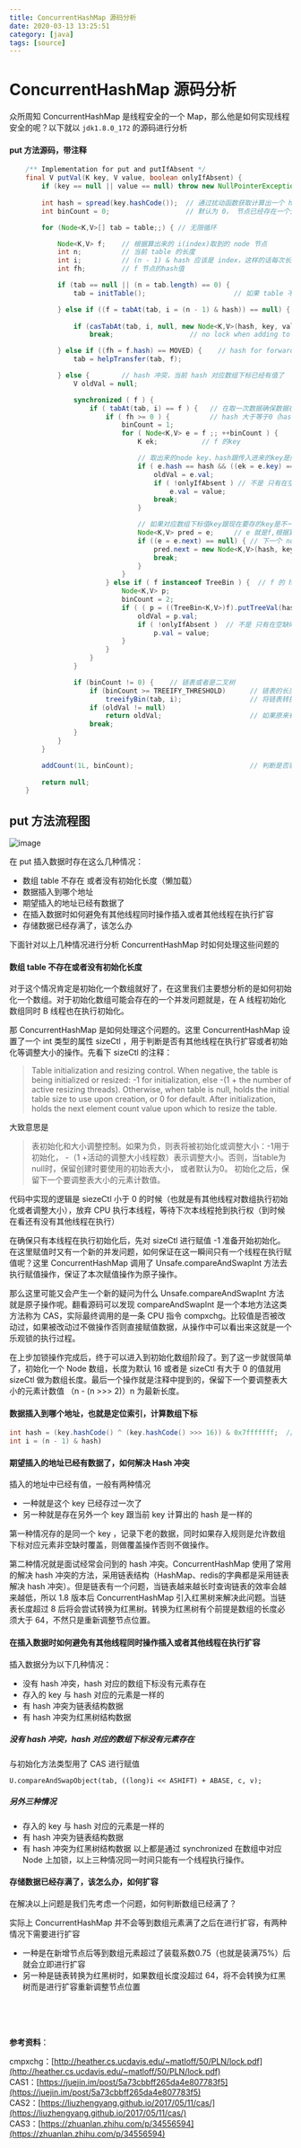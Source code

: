 ```yaml
---
title: ConcurrentHashMap 源码分析
date: 2020-03-13 13:25:51
category: [java]
tags: [source]
---
```

# ConcurrentHashMap 源码分析

众所周知 ConcurrentHashMap 是线程安全的一个 Map，那么他是如何实现线程安全的呢？以下就以 `jdk1.8.0_172` 的源码进行分析

#### put 方法源码，带注释
```JAVA
    /** Implementation for put and putIfAbsent */
    final V putVal(K key, V value, boolean onlyIfAbsent) {
        if (key == null || value == null) throw new NullPointerException();
        
        int hash = spread(key.hashCode());  // 通过扰动函数获取计算出一个 hash
        int binCount = 0;                   // 默认为 0， 节点已经存在一个元素时 1表示元素 hash 大于等于0，2 表示存在红黑树

        for (Node<K,V>[] tab = table;;) { // 无限循环

            Node<K,V> f;    // 根据算出来的 i(index)取到的 node 节点
            int n;          // 当前 table 的长度
            int i;          // (n - 1) & hash 应该是 index，这样的话每次长度可能是不一样的算出来的index能一致么（扩容后如何重新存放数据）？
            int fh;         // f 节点的hash值

            if (tab == null || (n = tab.length) == 0) {
                tab = initTable();                      // 如果 table 不存在就初始化一个

            } else if ((f = tabAt(tab, i = (n - 1) & hash)) == null) {  // 数组下标位置空缺，调用 unsafe 类的本地方法 getObjectVolatile 使用volatile的加载语义获取指定位置
                
                if (casTabAt(tab, i, null, new Node<K,V>(hash, key, value, null)))  // CAS 对比原值是否被改动，如果没有改动则替换原值
                    break;                   // no lock when adding to empty bin    // CAS是一条CPU的原子指令（cmpxchg指令），不会造成所谓的数据不一致问题，属于乐观锁

            } else if ((fh = f.hash) == MOVED) {    // hash for forwarding nodes
                tab = helpTransfer(tab, f);

            } else {        // hash 冲突，当前 hash 对应数组下标已经有值了
                V oldVal = null;

                synchronized ( f ) {
                    if ( tabAt(tab, i) == f ) {   // 在取一次数据确保数据在加锁前没有被修改过
                        if ( fh >= 0 ) {          // hash 大于等于0（hash 什么情况下会小于0？）
                            binCount = 1;
                            for ( Node<K,V> e = f ;; ++binCount ) {        // 死循环并计数
                                K ek;           // f 的key

                                // 取出来的node key、hash跟传入进来的key是同一个没变
                                if ( e.hash == hash && ((ek = e.key) == key || (ek != null && key.equals(ek))) ) {
                                    oldVal = e.val;
                                    if ( !onlyIfAbsent ) // 不是 只有在空缺时进行存入操作，直接把新值存进去
                                        e.val = value;  
                                    break;
                                }

                                // 如果对应数组下标值key跟现在要存的key是不一样的
                                Node<K,V> pred = e;     // e 就是f,根据算出来的 i(index)取到的 node 节点
                                if ((e = e.next) == null) { // 下一个 node，如果是空的
                                    pred.next = new Node<K,V>(hash, key, value, null);  // 直接链表的下一个节点
                                    break;
                                }
                            }
                        } else if ( f instanceof TreeBin ) {  // f 的 hash 小于 0 并且f 是一颗二叉树（树的hash肯定小于0么？）
                            Node<K,V> p;
                            binCount = 2;
                            if ( ( p = ((TreeBin<K,V>)f).putTreeVal(hash, key, value) ) != null ) { // 找到一个节点或者新建一个节点
                                oldVal = p.val;
                                if ( !onlyIfAbsent )  // 不是 只有在空缺时进行存入操作，直接把新值存进新树节点
                                    p.val = value;
                            }
                        }
                    }
                }

                if (binCount != 0) {    // 链表或者是二叉树
                    if (binCount >= TREEIFY_THRESHOLD)      // 链表的长度如果超过或等于8
                        treeifyBin(tab, i);                 // 将链表转换为二叉树
                    if (oldVal != null)
                        return oldVal;						// 如果原来有值则返回原来的值
                    break;
                }
            }
        }

        addCount(1L, binCount);								// 判断是否需要扩容
        
        return null;
    }
```

## put 方法流程图
![image](https://note.youdao.com/yws/api/personal/file/DE5DE46C6C4740279EA45C6C27C66C15?method=download&shareKey=c97f3124a814f2687a30e23eb4d33d01)

在 put 插入数据时存在这么几种情况：
* 数组 table 不存在 或者没有初始化长度（懒加载）
* 数据插入到哪个地址
* 期望插入的地址已经有数据了
* 在插入数据时如何避免有其他线程同时操作插入或者其他线程在执行扩容
* 存储数据已经存满了，该怎么办

下面针对以上几种情况进行分析 ConcurrentHashMap 时如何处理这些问题的

#### 数组 table 不存在或者没有初始化长度
对于这个情况肯定是初始化一个数组就好了，在这里我们主要想分析的是如何初始化一个数组。对于初始化数组可能会存在的一个并发问题就是，在 A 线程初始化数组同时 B 线程也在执行初始化。

那 ConcurrentHashMap 是如何处理这个问题的。这里 ConcurrentHashMap 设置了一个 int 类型的属性 sizeCtl ，用于判断是否有其他线程在执行扩容或者初始化等调整大小的操作。先看下 sizeCtl 的注释：

 > Table initialization and resizing control.  When negative, the table is being initialized or resized: -1 for initialization,  else -(1 + the number of active resizing threads).  Otherwise, when table is null, holds the initial table size to use upon creation, or 0 for default. After initialization, holds the next element count value upon which to resize the table.

大致意思是
 > 表初始化和大小调整控制。如果为负，则表将被初始化或调整大小：-1用于初始化， -（1 +活动的调整大小线程数）表示调整大小。否则，当table为null时，保留创建时要使用的初始表大小， 或者默认为0。 初始化之后，保留下一个要调整表大小的元素计数值。
 
 代码中实现的逻辑是 siezeCtl 小于 0 的时候（也就是有其他线程对数组执行初始化或者调整大小），放弃 CPU 执行本线程，等待下次本线程抢到执行权（到时候在看还有没有其他线程在执行）
 
 在确保只有本线程在执行初始化后，先对 sizeCtl 进行赋值 -1 准备开始初始化。在这里赋值时又有一个新的并发问题，如何保证在这一瞬间只有一个线程在执行赋值呢？这里 ConcurrentHashMap 调用了 Unsafe.compareAndSwapInt 方法去执行赋值操作，保证了本次赋值操作为原子操作。
 
 那么这里可能又会产生一个新的疑问为什么 Unsafe.compareAndSwapInt 方法就是原子操作呢。翻看源码可以发现 compareAndSwapInt 是一个本地方法这类方法称为 CAS，实际最终调用的是一条 CPU 指令 compxchg。比较值是否被改动过，如果被改动过不做操作否则直接赋值数据，从操作中可以看出来这就是一个乐观锁的执行过程。
 
 在上步加锁操作完成后，终于可以进入到初始化数组阶段了。到了这一步就很简单了，初始化一个 Node 数组，长度为默认 16 或者是 sizeCtl 有大于 0  的值就用 sizeCtl 做为数组长度。最后一个操作就是注释中提到的，保留下一个要调整表大小的元素计数值 （n - (n >>> 2)）n 为最新长度。

#### 数据插入到哪个地址，也就是定位索引，计算数组下标
```java
int hash = (key.hashCode() ^ (key.hashCode() >>> 16)) & 0x7fffffff;  // 扰动函数
int i = (n - 1) & hash)
```

#### 期望插入的地址已经有数据了，如何解决 Hash 冲突
插入的地址中已经有值，一般有两种情况
* 一种就是这个 key 已经存过一次了
* 另一种就是存在另外一个 key 跟当前 key 计算出的 hash 是一样的

第一种情况存的是同一个 key ，记录下老的数据，同时如果存入规则是允许数组下标对应元素非空缺时覆盖，则做覆盖操作否则不做操作。

第二种情况就是面试经常会问到的 hash 冲突。ConcurrentHashMap 使用了常用的解决 hash 冲突的方法，采用链表结构（HashMap、redis的字典都是采用链表解决 hash 冲突）。但是链表有一个问题，当链表越来越长时查询链表的效率会越来越低，所以 1.8 版本后 ConcurrentHashMap 引入红黑树来解决此问题。当链表长度超过 8 后将会尝试转换为红黑树。转换为红黑树有个前提是数组的长度必须大于 64，不然只是重新调整节点位置。

#### 在插入数据时如何避免有其他线程同时操作插入或者其他线程在执行扩容
插入数据分为以下几种情况：
* 没有 hash 冲突，hash 对应的数组下标没有元素存在
* 存入的 key 与 hash 对应的元素是一样的
* 有 hash 冲突为链表结构数据
* 有 hash 冲突为红黑树结构数据

##### 没有 hash 冲突，hash 对应的数组下标没有元素存在
与初始化方法类型用了 CAS 进行赋值
```
U.compareAndSwapObject(tab, ((long)i << ASHIFT) + ABASE, c, v);
```

##### 另外三种情况
* 存入的 key 与 hash 对应的元素是一样的
* 有 hash 冲突为链表结构数据
* 有 hash 冲突为红黑树结构数据
以上都是通过 synchronized 在数组中对应 Node 上加锁，以上三种情况同一时间只能有一个线程执行操作。


#### 存储数据已经存满了，该怎么办，如何扩容
在解决以上问题是我们先考虑一个问题，如何判断数组已经满了？

实际上 ConcurrentHashMap 并不会等到数组元素满了之后在进行扩容，有两种情况下需要进行扩容

* 一种是在新增节点后等到数组元素超过了装载系数0.75（也就是装满75%）后就会立即进行扩容
* 另一种是链表转换为红黑树时，如果数组长度没超过 64，将不会转换为红黑树而是进行扩容重新调整节点位置
  
<br/>
<br/>
<br/>
  
__参考资料__：

cmpxchg：[http://heather.cs.ucdavis.edu/~matloff/50/PLN/lock.pdf](http://heather.cs.ucdavis.edu/~matloff/50/PLN/lock.pdf)  
CAS1：[https://juejin.im/post/5a73cbbff265da4e807783f5](https://juejin.im/post/5a73cbbff265da4e807783f5)  
CAS2：[https://liuzhengyang.github.io/2017/05/11/cas/](https://liuzhengyang.github.io/2017/05/11/cas/)  
CAS3：[https://zhuanlan.zhihu.com/p/34556594](https://zhuanlan.zhihu.com/p/34556594)  
